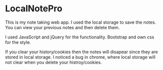 # LocalNotePro
This is my note taking web app. I used the local storage to save the notes. You can view your previous notes and then delete them.

I used JavaScript and jQuery for the functionality. 
Bootstrap and own css for the style.

If you clear your history/cookies then the notes will disapear since they are stored in local storage. 
I noticed a bug in chrome, where local storage will not clear when you delete your histroy/cookies.

